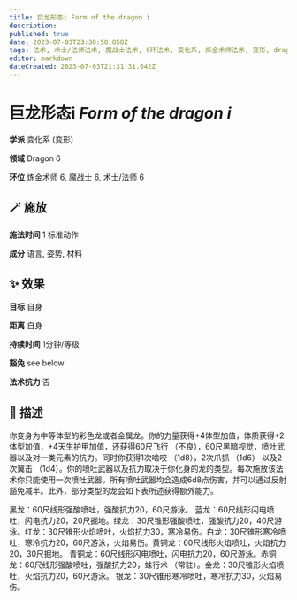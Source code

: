```yaml
---
title: 巨龙形态i Form of the dragon i
description: 
published: true
date: 2023-07-03T23:30:58.858Z
tags: 法术, 术士/法师法术, 魔战士法术, 6环法术, 变化系, 炼金术师法术, 变形, dragon
editor: markdown
dateCreated: 2023-07-03T21:31:31.642Z
---
```


# **巨龙形态i** *Form of the dragon i*

**学派** 变化系 (变形) 

**领域** Dragon 6

**环位** 炼金术师 6, 魔战士 6, 术士/法师 6

## 🪄 施放

**施法时间** 1 标准动作

**成分** 语言, 姿势, 材料

## ✨ 效果 

**目标** 自身 

**距离** 自身  

**持续时间** 1分钟/等级 

**豁免** see below

**法术抗力** 否

## 📖 描述

你变身为中等体型的彩色龙或者金属龙。你的力量获得+4体型加值，体质获得+2体型加值，+4天生护甲加值，还获得60尺飞行 （不良），60尺黑暗视觉，喷吐武器以及对一类元素的抗力。同时你获得1次啮咬 （1d8），2次爪抓 （1d6） 以及2次翼击 （1d4）。你的喷吐武器以及抗力取决于你化身的龙的类型。每次施放该法术你只能使用一次喷吐武器。所有喷吐武器均会造成6d8点伤害，并可以通过反射豁免减半。此外，部分类型的龙会如下表所述获得额外能力。

黑龙：60尺线形强酸喷吐，强酸抗力20，60尺游泳。 蓝龙：60尺线形闪电喷吐，闪电抗力20，20尺掘地。绿龙：30尺锥形强酸喷吐，强酸抗力20，40尺游泳。红龙：30尺锥形火焰喷吐，火焰抗力30，寒冷易伤。白龙：30尺锥形寒冷喷吐，寒冷抗力20，60尺游泳，火焰易伤。黄铜龙：60尺线形火焰喷吐，火焰抗力20，30尺掘地。 青铜龙：60尺线形闪电喷吐，闪电抗力20，60尺游泳。赤铜龙：60尺线形强酸喷吐，强酸抗力20，蛛行术 （常驻）。金龙：30尺锥形火焰喷吐，火焰抗力20，60尺游泳。 银龙：30尺锥形寒冷喷吐，寒冷抗力30，火焰易伤。
    